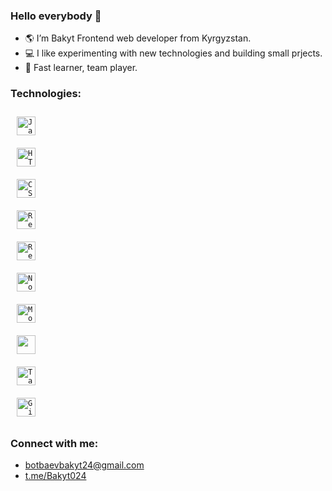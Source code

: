 ### Hello everybody 👋

- 🌎 I’m Bakyt Frontend web developer from Kyrgyzstan.
- 💻 I like experimenting with new technologies and building small prjects.
- 💬 Fast learner, team player.

### Technologies:

<code><img style="margin: 10px" src="https://api.iconify.design/logos/javascript.svg" alt="JavaScript" height="30" title="JavaScript" /> </code>
<code><img style="margin: 10px" src="https://api.iconify.design/logos/html-5.svg" alt="HTML5" height="30" title="HTML5" /> </code>
<code><img style="margin: 10px" src="https://api.iconify.design/logos/css-3.svg" alt="CSS3" height="30" title="CSS3" /> </code>
<code><img style="margin: 10px" src="https://api.iconify.design/logos/react.svg" alt="ReactJS" height="30" title="React" /> </code>
<code><img style="margin: 10px" src="https://api.iconify.design/logos/redux.svg" alt="Redux" height="30" title="Redux" /> </code>
<code><img style="margin: 10px" src="https://api.iconify.design/logos/nodejs.svg" alt="Node" height="30" title="Node.js" /> </code>
<code><img style="margin: 10px" src="https://api.iconify.design/vscode-icons/file-type-mongo.svg" alt="Mongo" height="30" title="MongoDB" /> </code>
<code><img style="margin: 10px" src="https://api.iconify.design/logos/sass.svg" alt="" height="30" title="" /> </code>
<code><img style="margin: 10px" src="https://api.iconify.design/logos/tailwindcss-icon.svg" alt="TailwindCSS" height="30" title="TailwindCSS" /> </code>
<code><img style="margin: 10px" src="https://api.iconify.design/logos/git.svg" alt="Git" height="30" title="Git" /> </code>




### Connect with me:
- botbaevbakyt24@gmail.com
- <a href="https://t.me/Bakyt024">t.me/Bakyt024</a>
